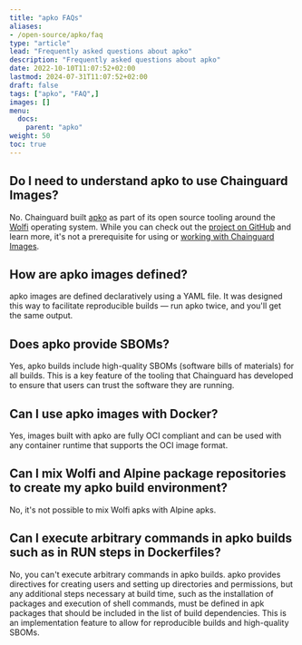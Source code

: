 ```yaml
---
title: "apko FAQs"
aliases:
- /open-source/apko/faq
type: "article"
lead: "Frequently asked questions about apko"
description: "Frequently asked questions about apko"
date: 2022-10-10T11:07:52+02:00
lastmod: 2024-07-31T11:07:52+02:00
draft: false
tags: ["apko", "FAQ",]
images: []
menu:
  docs:
    parent: "apko"
weight: 50
toc: true
---
```


## Do I need to understand apko to use Chainguard Images?
No. Chainguard built [apko](https://github.com/chainguard-dev/apko) as part of its open source tooling around the [Wolfi](/open-source/wolfi) operating system. While you can check out the [project on GitHub](https://github.com/chainguard-dev/apko) and learn more, it's not a prerequisite for using or [working with Chainguard Images](/chainguard/chainguard-images/working-with-images).

## How are apko images defined?
apko images are defined declaratively using a YAML file. It was designed this way to facilitate reproducible builds — run apko twice, and you'll get the same output.

## Does apko provide SBOMs?
Yes, apko builds include high-quality SBOMs (software bills of materials) for all builds. This is a key feature of the tooling that Chainguard has developed to ensure that users can trust the software they are running.

## Can I use apko images with Docker?
Yes, images built with apko are fully OCI compliant and can be used with any container runtime that supports the OCI image format.

## Can I mix Wolfi and Alpine package repositories to create my apko build environment?
No, it's not possible to mix Wolfi apks with Alpine apks.

## Can I execute arbitrary commands in apko builds such as in RUN steps in Dockerfiles?
No, you can't execute arbitrary commands in apko builds. apko provides directives for creating users and setting up directories and permissions, but any additional steps necessary at build time, such as the installation of packages and execution of shell commands, must be defined in apk packages that should be included in the list of build dependencies. This is an implementation feature to allow for reproducible builds and high-quality SBOMs.
